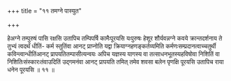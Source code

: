 +++
title = "११ तमग्ने पास्युत"

+++

हेअग्ने तम्पुरुषं पासि रक्षसि उतापिच तम्पिपर्षि कामैःपूरयसि यःपुरुषः हेशूर शौर्यवन्नग्ने कवये क्रान्तदर्शनाय ते तुभ्यं त्वदर्थं धीतिं- कर्म स्तुतिंवा आनट् प्राप्नोति यद्वा क्रियाग्नहणङ्कर्तव्यमिति कर्मणःसम्प्रदानत्वाच्चतुर्थी कविन्त्वान्धीतिंआनट् प्रापयतितम्पासीत्यन्वयः अपिच यज्ञस्य यागस्य वा तत्साधनभूतस्यहविषोवा निशितिं वा निशितिःसंस्कारःतंवाउदितिं उद्गमनंवा आनट् प्रापयति तमित् तमेव शवसा बलेन पृणक्षि पूरयसि उतापिच राया धनेन पूरयसि ॥ ११ ॥